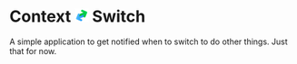 # Context ![](ContextSwitch/Assets/Square44x44Logo.altform-lightunplated_targetsize-24.png) Switch

A simple application to get notified when to switch to do other things. Just that for now.